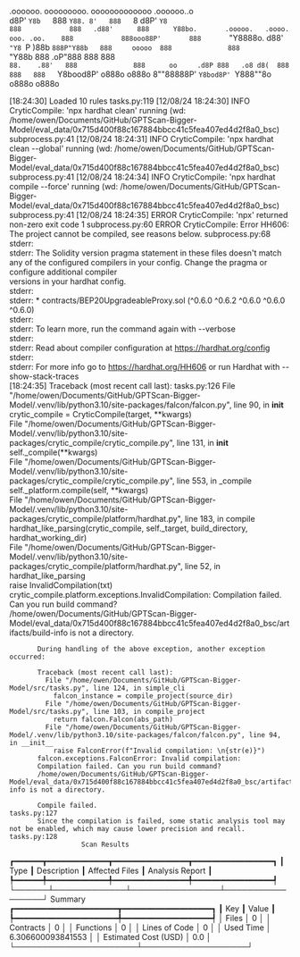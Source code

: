 

  .oooooo.    ooooooooo.   ooooooooooooo  .oooooo..o                                 
 d8P'  `Y8b   `888   `Y88. 8'   888   `8 d8P'    `Y8                                 
888            888   .d88'      888      Y88bo.       .ooooo.   .oooo.   ooo. .oo.   
888            888ooo88P'       888       `"Y8888o.  d88' `"Y8 `P  )88b  `888P"Y88b  
888     ooooo  888              888           `"Y88b 888        .oP"888   888   888  
`88.    .88'   888              888      oo     .d8P 888   .o8 d8(  888   888   888  
 `Y8bood8P'   o888o            o888o     8""88888P'  `Y8bod8P' `Y888""8o o888o o888o                                                        


                                                                   

[18:24:30] Loaded 10 rules                                                                                                                                                                                       tasks.py:119
[12/08/24 18:24:30] INFO     CryticCompile: 'npx hardhat clean' running (wd: /home/owen/Documents/GitHub/GPTScan-Bigger-Model/eval_data/0x715d400f88c167884bbcc41c5fea407ed4d2f8a0_bsc)                      subprocess.py:41
[12/08/24 18:24:31] INFO     CryticCompile: 'npx hardhat clean --global' running (wd: /home/owen/Documents/GitHub/GPTScan-Bigger-Model/eval_data/0x715d400f88c167884bbcc41c5fea407ed4d2f8a0_bsc)             subprocess.py:41
[12/08/24 18:24:34] INFO     CryticCompile: 'npx hardhat compile --force' running (wd: /home/owen/Documents/GitHub/GPTScan-Bigger-Model/eval_data/0x715d400f88c167884bbcc41c5fea407ed4d2f8a0_bsc)            subprocess.py:41
[12/08/24 18:24:35] ERROR    CryticCompile: 'npx' returned non-zero exit code 1                                                                                                                              subprocess.py:60
                    ERROR    CryticCompile: Error HH606: The project cannot be compiled, see reasons below.                                                                                                  subprocess.py:68
                             stderr:                                                                                                                                                                                         
                             stderr: The Solidity version pragma statement in these files doesn't match any of the configured compilers in your config. Change the pragma or configure additional compiler                   
                             versions in your hardhat config.                                                                                                                                                                
                             stderr:                                                                                                                                                                                         
                             stderr:   * contracts/BEP20UpgradeableProxy.sol (^0.6.0 ^0.6.2 ^0.6.0 ^0.6.0 ^0.6.0)                                                                                                            
                             stderr:                                                                                                                                                                                         
                             stderr: To learn more, run the command again with --verbose                                                                                                                                     
                             stderr:                                                                                                                                                                                         
                             stderr: Read about compiler configuration at https://hardhat.org/config                                                                                                                         
                             stderr:                                                                                                                                                                                         
                             stderr: For more info go to https://hardhat.org/HH606 or run Hardhat with --show-stack-traces                                                                                                   
[18:24:35] Traceback (most recent call last):                                                                                                                                                                    tasks.py:126
             File "/home/owen/Documents/GitHub/GPTScan-Bigger-Model/.venv/lib/python3.10/site-packages/falcon/falcon.py", line 90, in __init__                                                                               
               crytic_compile = CryticCompile(target, **kwargs)                                                                                                                                                              
             File "/home/owen/Documents/GitHub/GPTScan-Bigger-Model/.venv/lib/python3.10/site-packages/crytic_compile/crytic_compile.py", line 131, in __init__                                                              
               self._compile(**kwargs)                                                                                                                                                                                       
             File "/home/owen/Documents/GitHub/GPTScan-Bigger-Model/.venv/lib/python3.10/site-packages/crytic_compile/crytic_compile.py", line 553, in _compile                                                              
               self._platform.compile(self, **kwargs)                                                                                                                                                                        
             File "/home/owen/Documents/GitHub/GPTScan-Bigger-Model/.venv/lib/python3.10/site-packages/crytic_compile/platform/hardhat.py", line 183, in compile                                                             
               hardhat_like_parsing(crytic_compile, self._target, build_directory, hardhat_working_dir)                                                                                                                      
             File "/home/owen/Documents/GitHub/GPTScan-Bigger-Model/.venv/lib/python3.10/site-packages/crytic_compile/platform/hardhat.py", line 52, in hardhat_like_parsing                                                 
               raise InvalidCompilation(txt)                                                                                                                                                                                 
           crytic_compile.platform.exceptions.InvalidCompilation: Compilation failed. Can you run build command?                                                                                                             
           /home/owen/Documents/GitHub/GPTScan-Bigger-Model/eval_data/0x715d400f88c167884bbcc41c5fea407ed4d2f8a0_bsc/artifacts/build-info is not a directory.                                                                
                                                                                                                                                                                                                             
           During handling of the above exception, another exception occurred:                                                                                                                                               
                                                                                                                                                                                                                             
           Traceback (most recent call last):                                                                                                                                                                                
             File "/home/owen/Documents/GitHub/GPTScan-Bigger-Model/src/tasks.py", line 124, in simple_cli                                                                                                                   
               falcon_instance = compile_project(source_dir)                                                                                                                                                                 
             File "/home/owen/Documents/GitHub/GPTScan-Bigger-Model/src/tasks.py", line 103, in compile_project                                                                                                              
               return falcon.Falcon(abs_path)                                                                                                                                                                                
             File "/home/owen/Documents/GitHub/GPTScan-Bigger-Model/.venv/lib/python3.10/site-packages/falcon/falcon.py", line 94, in __init__                                                                               
               raise FalconError(f"Invalid compilation: \n{str(e)}")                                                                                                                                                         
           falcon.exceptions.FalconError: Invalid compilation:                                                                                                                                                               
           Compilation failed. Can you run build command?                                                                                                                                                                    
           /home/owen/Documents/GitHub/GPTScan-Bigger-Model/eval_data/0x715d400f88c167884bbcc41c5fea407ed4d2f8a0_bsc/artifacts/build-info is not a directory.                                                                
                                                                                                                                                                                                                             
           Compile failed.                                                                                                                                                                                       tasks.py:127
           Since the compilation is failed, some static analysis tool may not be enabled, which may cause lower precision and recall.                                                                            tasks.py:128
                      Scan Results                       
┏━━━━━━┳━━━━━━━━━━━━━┳━━━━━━━━━━━━━━━━┳━━━━━━━━━━━━━━━━━┓
┃ Type ┃ Description ┃ Affected Files ┃ Analysis Report ┃
┡━━━━━━╇━━━━━━━━━━━━━╇━━━━━━━━━━━━━━━━╇━━━━━━━━━━━━━━━━━┩
└──────┴─────────────┴────────────────┴─────────────────┘
                  Summary                   
┏━━━━━━━━━━━━━━━━━━━━━━┳━━━━━━━━━━━━━━━━━━━┓
┃ Key                  ┃ Value             ┃
┡━━━━━━━━━━━━━━━━━━━━━━╇━━━━━━━━━━━━━━━━━━━┩
│ Files                │ 0                 │
│ Contracts            │ 0                 │
│ Functions            │ 0                 │
│ Lines of Code        │ 0                 │
│ Used Time            │ 6.306600093841553 │
│ Estimated Cost (USD) │ 0.0               │
└──────────────────────┴───────────────────┘
